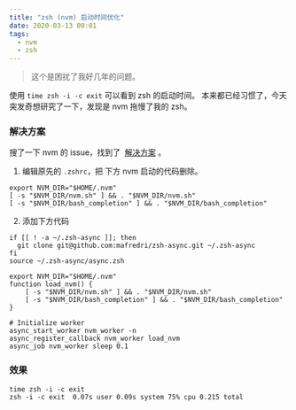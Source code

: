 ```yaml
---
title: "zsh (nvm) 启动时间优化"
date: 2020-03-13 00:01
tags:
  - nvm
  - zsh
---
```


> 这个是困扰了我好几年的问题。

使用 `time zsh -i -c exit` 可以看到 zsh 的启动时间。
本来都已经习惯了，今天突发奇想研究了一下，发现是 nvm 拖慢了我的 zsh。

### 解决方案

搜了一下 nvm 的 issue，找到了  [解决方案](https://github.com/nvm-sh/nvm/issues/539#issuecomment-403661578) 。

1. 编辑原先的 `.zshrc`，把 下方 nvm 启动的代码删除。

```shell
export NVM_DIR="$HOME/.nvm"
[ -s "$NVM_DIR/nvm.sh" ] && . "$NVM_DIR/nvm.sh"
[ -s "$NVM_DIR/bash_completion" ] && . "$NVM_DIR/bash_completion"
```

2. 添加下方代码

```shell
if [[ ! -a ~/.zsh-async ]]; then
  git clone git@github.com:mafredri/zsh-async.git ~/.zsh-async
fi
source ~/.zsh-async/async.zsh

export NVM_DIR="$HOME/.nvm"
function load_nvm() {
    [ -s "$NVM_DIR/nvm.sh" ] && . "$NVM_DIR/nvm.sh"
    [ -s "$NVM_DIR/bash_completion" ] && . "$NVM_DIR/bash_completion"
}

# Initialize worker
async_start_worker nvm_worker -n
async_register_callback nvm_worker load_nvm
async_job nvm_worker sleep 0.1
```

### 效果

```shell
time zsh -i -c exit
zsh -i -c exit  0.07s user 0.09s system 75% cpu 0.215 total
```
